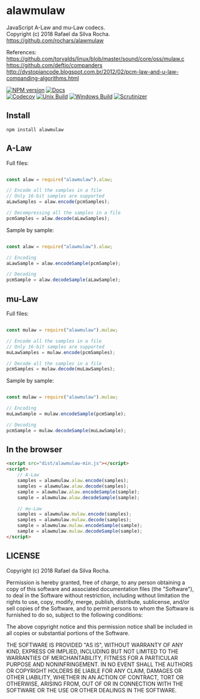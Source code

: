 # alawmulaw
JavaScript A-Law and mu-Law codecs.  
Copyright (c) 2018 Rafael da Silva Rocha.  
https://github.com/rochars/alawmulaw

References:  
https://github.com/torvalds/linux/blob/master/sound/core/oss/mulaw.c  
https://github.com/deftio/companders  
http://dystopiancode.blogspot.com.br/2012/02/pcm-law-and-u-law-companding-algorithms.html

[![NPM version](https://img.shields.io/npm/v/alawmulaw.svg?style=for-the-badge)](https://www.npmjs.com/package/alawmulaw) [![Docs](https://img.shields.io/badge/docs-online-blue.svg?style=for-the-badge)](https://rochars.github.io/alawmulaw/index.html)  
[![Codecov](https://img.shields.io/codecov/c/github/rochars/alawmulaw.svg?style=flat-square)](https://codecov.io/gh/rochars/alawmulaw) [![Unix Build](https://img.shields.io/travis/rochars/alawmulaw.svg?style=flat-square)](https://travis-ci.org/rochars/alawmulaw) [![Windows Build](https://img.shields.io/appveyor/ci/rochars/alawmulaw.svg?style=flat-square&logo=appveyor)](https://ci.appveyor.com/project/rochars/alawmulaw) [![Scrutinizer](https://img.shields.io/scrutinizer/g/rochars/alawmulaw.svg?style=flat-square&logo=scrutinizer)](https://scrutinizer-ci.com/g/rochars/alawmulaw/)

## Install
```
npm install alawmulaw
```

## A-Law
Full files:
```javascript

const alaw = require("alawmulaw").alaw;

// Encode all the samples in a file
// Only 16-bit samples are supported
aLawSamples = alaw.encode(pcmSamples);

// Decompressing all the samples in a file
pcmSamples = alaw.decode(aLawSamples);
```

Sample by sample:
```javascript

const alaw = require("alawmulaw").alaw;

// Encoding
aLawSample = alaw.encodeSample(pcmSample);

// Decoding
pcmSample = alaw.decodeSample(aLawSample);
```

## mu-Law
Full files:
```javascript

const mulaw = require("alawmulaw").mulaw;

// Encode all the samples in a file
// Only 16-bit samples are supported
muLawSamples = mulaw.encode(pcmSamples);

// Decode all the samples in a file
pcmSamples = mulaw.decode(muLawSamples);
```

Sample by sample:
```javascript

const mulaw = require("alawmulaw").mulaw;

// Encoding
muLawSample = mulaw.encodeSample(pcmSample);

// Decoding
pcmSample = mulaw.decodeSample(muLawSample);
```

## In the browser
```html
<script src="dist/alawmulaw-min.js"></script>
<script>
    // A-Law
    samples = alawmulaw.alaw.encode(samples);
    samples = alawmulaw.alaw.decode(samples);
    sample = alawmulaw.alaw.encodeSample(sample);
    sample = alawmulaw.alaw.decodeSample(sample);

    // mu-Law
    samples = alawmulaw.mulaw.encode(samples);
    samples = alawmulaw.mulaw.decode(samples);
    sample = alawmulaw.mulaw.encodeSample(sample);
    sample = alawmulaw.mulaw.decodeSample(sample);
</script>
```

## LICENSE
Copyright (c) 2018 Rafael da Silva Rocha.

Permission is hereby granted, free of charge, to any person obtaining
a copy of this software and associated documentation files (the
"Software"), to deal in the Software without restriction, including
without limitation the rights to use, copy, modify, merge, publish,
distribute, sublicense, and/or sell copies of the Software, and to
permit persons to whom the Software is furnished to do so, subject to
the following conditions:

The above copyright notice and this permission notice shall be
included in all copies or substantial portions of the Software.

THE SOFTWARE IS PROVIDED "AS IS", WITHOUT WARRANTY OF ANY KIND,
EXPRESS OR IMPLIED, INCLUDING BUT NOT LIMITED TO THE WARRANTIES OF
MERCHANTABILITY, FITNESS FOR A PARTICULAR PURPOSE AND
NONINFRINGEMENT. IN NO EVENT SHALL THE AUTHORS OR COPYRIGHT HOLDERS BE
LIABLE FOR ANY CLAIM, DAMAGES OR OTHER LIABILITY, WHETHER IN AN ACTION
OF CONTRACT, TORT OR OTHERWISE, ARISING FROM, OUT OF OR IN CONNECTION
WITH THE SOFTWARE OR THE USE OR OTHER DEALINGS IN THE SOFTWARE.
